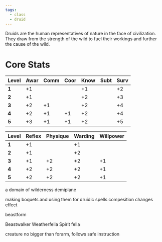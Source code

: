 ```yaml
---
tags:
  - class
  - druid
---
```

Druids are the human representatives of nature in the face of civilization. They draw from the strength of the wild to fuel their workings and further the cause of the wild.
# Core Stats
| **Level** | Awar | Comm | Coor | Know | Subt | Surv |
| --------- | ---- | ---- | ---- | ---- | ---- | ---- |
| **1**     | +1   |      |      | +1   |      | +2   |
| **2**     | +1   |      |      | +2   |      | +3   |
| **3**     | +2   | +1   |      | +2   |      | +4   |
| **4**     | +2   | +1   | +1   | +2   |      | +4   |
| **5**     | +3   | +1   | +1   | +2   |      | +5   |

| **Level** | Reflex | Physique | Warding | Willpower |
| --------- | ------ | -------- | ------- | --------- |
| **1**     | +1     |          | +1      |           |
| **2**     | +1     |          | +2      |           |
| **3**     | +1     | +2       | +2      | +1        |
| **4**     | +2     | +2       | +2      | +1        |
| **5**     | +2     | +2       | +2      | +1        |


a domain of wilderness demiplane

making boquets and using them for druidic spells
compesition changes effect

beastform

Beastwalker
Weatherfella
Spirit fella

creature no bigger than forarm, follows safe instruction
